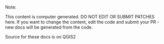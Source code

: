 Note:

This content is computer generated. DO NOT EDIT OR SUBMIT PATCHES here.
If you want to change the content, edit the code and submit your PR - new docs will be generated from the code.

Source for these docs is on QGIS2 
